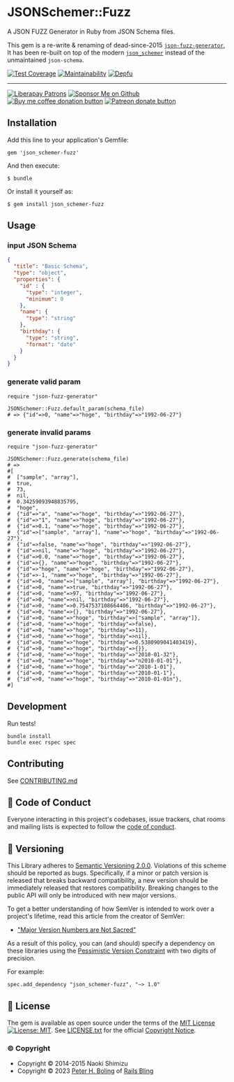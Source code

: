 # JSONSchemer::Fuzz

A JSON FUZZ Generator in Ruby from JSON Schema files.

This gem is a re-write & renaming of dead-since-2015 [`json-fuzz-generator`](https://github.com/deme0607/json-fuzz-generator),
It has been re-built on top of the modern [`json_schemer`](https://github.com/davishmcclurg/json_schemer)
instead of the unmaintained `json-schema`.

<div id="badges">

[![Test Coverage][🔑cc-covi]][🔑cc-cov]
[![Maintainability][🔑cc-mnti]][🔑cc-mnt]
[![Depfu][🔑depfui]][🔑depfu]

-----

[![Liberapay Patrons][⛳liberapay-img]][⛳liberapay]
[![Sponsor Me on Github][🖇sponsor-img]][🖇sponsor]
<span class="badge-buymeacoffee">
   <a href="https://ko-fi.com/O5O86SNP4" target='_blank' title="Donate to my FLOSS or refugee efforts at ko-fi.com"><img src="https://img.shields.io/badge/buy%20me%20coffee-donate-yellow.svg" alt="Buy me coffee donation button" /></a>
</span>
<span class="badge-patreon">
   <a href="https://patreon.com/galtzo" title="Donate to my FLOSS or refugee efforts using Patreon"><img src="https://img.shields.io/badge/patreon-donate-yellow.svg" alt="Patreon donate button" /></a>
</span>

</div>

[⛳liberapay-img]: https://img.shields.io/liberapay/patrons/pboling.svg?logo=liberapay
[⛳liberapay]: https://liberapay.com/pboling/donate
[🖇sponsor-img]: https://img.shields.io/badge/Sponsor_Me!-pboling.svg?style=social&logo=github
[🖇sponsor]: https://github.com/sponsors/pboling

## Installation

Add this line to your application's Gemfile:

    gem 'json_schemer-fuzz'

And then execute:

    $ bundle

Or install it yourself as:

    $ gem install json_schemer-fuzz

## Usage

### input JSON Schema

```json:input_schema.json
{
  "title": "Basic Schema",
  "type": "object",
  "properties": {
    "id" : {
      "type": "integer",
      "minimum": 0
    },
    "name": {
      "type": "string"
    },
    "birthday": {
      "type": "string",
      "format": "date"
    }
  }
}
```
### generate valid param

```#<--rubocop/md-->ruby
require "json-fuzz-generator"

JSONSchemer::Fuzz.default_param(schema_file)
# => {"id"=>0, "name"=>"hoge", "birthday"=>"1992-06-27"}
```
### generate invalid params

```#<--rubocop/md-->ruby
require "json-fuzz-generator"

JSONSchemer::Fuzz.generate(schema_file)
# =>
#[
#  ["sample", "array"],
#  true,
#  73,
#  nil,
#  0.34259093948835795,
#  "hoge",
#  {"id"=>"a", "name"=>"hoge", "birthday"=>"1992-06-27"},
#  {"id"=>"1", "name"=>"hoge", "birthday"=>"1992-06-27"},
#  {"id"=>0.1, "name"=>"hoge", "birthday"=>"1992-06-27"},
#  {"id"=>["sample", "array"], "name"=>"hoge", "birthday"=>"1992-06-27"},
#  {"id"=>false, "name"=>"hoge", "birthday"=>"1992-06-27"},
#  {"id"=>nil, "name"=>"hoge", "birthday"=>"1992-06-27"},
#  {"id"=>0.0, "name"=>"hoge", "birthday"=>"1992-06-27"},
#  {"id"=>{}, "name"=>"hoge", "birthday"=>"1992-06-27"},
#  {"id"=>"hoge", "name"=>"hoge", "birthday"=>"1992-06-27"},
#  {"id"=>-1, "name"=>"hoge", "birthday"=>"1992-06-27"},
#  {"id"=>0, "name"=>["sample", "array"], "birthday"=>"1992-06-27"},
#  {"id"=>0, "name"=>true, "birthday"=>"1992-06-27"},
#  {"id"=>0, "name"=>97, "birthday"=>"1992-06-27"},
#  {"id"=>0, "name"=>nil, "birthday"=>"1992-06-27"},
#  {"id"=>0, "name"=>0.7547537108664406, "birthday"=>"1992-06-27"},
#  {"id"=>0, "name"=>{}, "birthday"=>"1992-06-27"},
#  {"id"=>0, "name"=>"hoge", "birthday"=>["sample", "array"]},
#  {"id"=>0, "name"=>"hoge", "birthday"=>false},
#  {"id"=>0, "name"=>"hoge", "birthday"=>11},
#  {"id"=>0, "name"=>"hoge", "birthday"=>nil},
#  {"id"=>0, "name"=>"hoge", "birthday"=>0.5380909041403419},
#  {"id"=>0, "name"=>"hoge", "birthday"=>{}},
#  {"id"=>0, "name"=>"hoge", "birthday"=>"2010-01-32"},
#  {"id"=>0, "name"=>"hoge", "birthday"=>"n2010-01-01"},
#  {"id"=>0, "name"=>"hoge", "birthday"=>"2010-1-01"},
#  {"id"=>0, "name"=>"hoge", "birthday"=>"2010-01-1"},
#  {"id"=>0, "name"=>"hoge", "birthday"=>"2010-01-01n"},
#]
```

## Development

Run tests!

```#<--rubocop/md-->shell
bundle install
bundle exec rspec spec
```

## Contributing

See [CONTRIBUTING.md][🪇conduct]

[🪇conduct]: CONTRIBUTING.md

## 🪇 Code of Conduct

Everyone interacting in this project's codebases, issue trackers,
chat rooms and mailing lists is expected to follow the [code of conduct][🪇conduct].

[🪇conduct]: CODE_OF_CONDUCT.md

## 📌 Versioning

This Library adheres to [Semantic Versioning 2.0.0][📌semver].
Violations of this scheme should be reported as bugs.
Specifically, if a minor or patch version is released that breaks backward compatibility,
a new version should be immediately released that restores compatibility.
Breaking changes to the public API will only be introduced with new major versions.

To get a better understanding of how SemVer is intended to work over a project's lifetime,
read this article from the creator of SemVer:

- ["Major Version Numbers are Not Sacred"][📌major-versions-not-sacred]

As a result of this policy, you can (and should) specify a dependency on these libraries using
the [Pessimistic Version Constraint][📌pvc] with two digits of precision.

For example:

```#<--rubocop/md-->ruby
spec.add_dependency "json_schemer-fuzz", "~> 1.0"
```

[comment]: <> ( VERSIONING LINKS )

[📌pvc]: http://guides.rubygems.org/patterns/#pessimistic-version-constraint
[📌semver]: http://semver.org/
[📌major-versions-not-sacred]: https://tom.preston-werner.com/2022/05/23/major-version-numbers-are-not-sacred.html

## 📄 License

The gem is available as open source under the terms of
the [MIT License][📄license] [![License: MIT][📄license-img]][📄license-ref].
See [LICENSE.txt][📄license] for the official [Copyright Notice][📄copyright-notice-explainer].

[comment]: <> ( LEGAL LINKS )

[📄copyright-notice-explainer]: https://opensource.stackexchange.com/questions/5778/why-do-licenses-such-as-the-mit-license-specify-a-single-year
[📄license]: LICENSE.txt
[📄license-ref]: https://opensource.org/licenses/MIT
[📄license-img]: https://img.shields.io/badge/License-MIT-green.svg

### © Copyright

* Copyright © 2014-2015 Naoki Shimizu
* Copyright © 2023 [Peter H. Boling][💁🏼‍️peterboling] of [Rails Bling][💁🏼‍️railsbling]

[comment]: <> ( COPYRIGHT LINKS )

[💁🏼‍️peterboling]: http://www.peterboling.com
[💁🏼‍️railsbling]: http://www.railsbling.com

[comment]: <> ( KEYED LINKS )

[🔑cc-mnt]: https://codeclimate.com/github/pboling/json_schemer-fuzz/maintainability
[🔑cc-mnti]: https://api.codeclimate.com/v1/badges/f39a86da0075bb88872a/maintainability
[🔑cc-cov]: https://codeclimate.com/github/pboling/json_schemer-fuzz/test_coverage
[🔑cc-covi]: https://api.codeclimate.com/v1/badges/f39a86da0075bb88872a/test_coverage
[🔑depfu]: https://depfu.com/github/pboling/json_schemer-fuzz?project_id=39376
[🔑depfui]: https://badges.depfu.com/badges/b44af6cec217d3436e0782ed6d9a3324/count.svg
